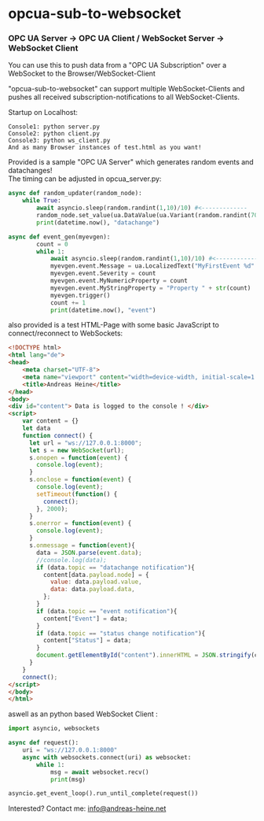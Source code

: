 # opcua-sub-to-websocket  
### OPC UA Server -> OPC UA Client / WebSocket Server -> WebSocket Client   
  
You can use this to push data from a "OPC UA Subscription" over a WebSocket to the Browser/WebSocket-Client  
  
"opcua-sub-to-websocket" can support multiple WebSocket-Clients and pushes all received subscription-notifications to all WebSocket-Clients.
  
Startup on Localhost:  
```
Console1: python server.py  
Console2: python client.py  
Console3: python ws_client.py  
And as many Browser instances of test.html as you want!  
```  
  
Provided is a sample "OPC UA Server" which generates random events and datachanges!  
The timing can be adjusted in opcua_server.py:
```python
async def random_updater(random_node):
    while True:
        await asyncio.sleep(random.randint(1,10)/10) #<-------------
        random_node.set_value(ua.DataValue(ua.Variant(random.randint(70,90), ua.VariantType.UInt64)))
        print(datetime.now(), "datachange")

async def event_gen(myevgen):
        count = 0
        while 1:
            await asyncio.sleep(random.randint(1,10)/10) #<-------------
            myevgen.event.Message = ua.LocalizedText("MyFirstEvent %d" % count)
            myevgen.event.Severity = count
            myevgen.event.MyNumericProperty = count
            myevgen.event.MyStringProperty = "Property " + str(count)
            myevgen.trigger()
            count += 1
            print(datetime.now(), "event")
```

also provided is a test HTML-Page with some basic JavaScript to connect/reconnect to WebSockets:   
```html
<!DOCTYPE html>
<html lang="de">
<head>
    <meta charset="UTF-8">
    <meta name="viewport" content="width=device-width, initial-scale=1.0">
    <title>Andreas Heine</title>
</head>
<body>
<div id="content"> Data is logged to the console ! </div>
<script>
    var content = {}
    let data
    function connect() {
      let url = "ws://127.0.0.1:8000";
      let s = new WebSocket(url);
      s.onopen = function(event) {
        console.log(event);
      }
      s.onclose = function(event) {
        console.log(event);
        setTimeout(function() {
          connect();
        }, 2000);
      }
      s.onerror = function(event) {
        console.log(event);
      }
      s.onmessage = function(event){
        data = JSON.parse(event.data);
        //console.log(data);
        if (data.topic == "datachange notification"){
          content[data.payload.node] = {
            value: data.payload.value,
            data: data.payload.data,
          };
        }
        if (data.topic == "event notification"){
          content["Event"] = data;
        }
        if (data.topic == "status change notification"){
          content["Status"] = data;
        }
        document.getElementById("content").innerHTML = JSON.stringify(content);
      }
    }
    connect();
</script>
</body>
</html>
```
  
aswell as an python based WebSocket Client :  
  
```python
import asyncio, websockets

async def request():
    uri = "ws://127.0.0.1:8000"
    async with websockets.connect(uri) as websocket:
        while 1:
            msg = await websocket.recv()
            print(msg)

asyncio.get_event_loop().run_until_complete(request())
```
  
  
  
Interested? Contact me: info@andreas-heine.net
